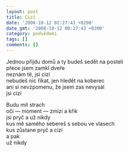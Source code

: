 ```yaml
---
layout: post
title: Cizí
date: '2008-10-12 02:27:43 +0200'
date_gmt: '2008-10-12 00:27:43 +0200'
category: podvědomí
tags: []
comments: []
---
```

<p>Jednou přijdu domů a ty budeš sedět na posteli<br />
 přece jsem zamkl dveře<br />
 neznám tě, jsi cizí<br />
 nebudeš nic říkat, jen hledět na koberec<br />
 ani si nevzpomenu, že jsem zas nevysál<br />
 jsi cizí</p>
<p>Budu mít strach<br />
 oči — moment — zmizí a křik<br />
 jsi pryč a už nikdy<br />
 kus mě samého sebereš s sebou ve vlasech<br />
 kus zůstane pryč a cizí<br />
 a pak<br />
 už nikdy</p>
